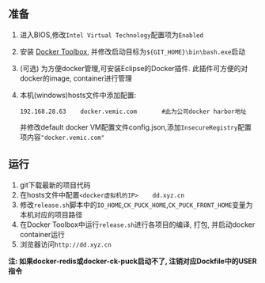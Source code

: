 ## 准备
1. 进入BIOS,修改`Intel Virtual Technology`配置项为`Enabled`
2. 安装 [Docker Toolbox](https://github.com/docker/toolbox/releases/download/v1.12.2/DockerToolbox-1.12.2.exe "Toolbox"), 并修改启动目标为`${GIT_HOME}\bin\bash.exe`启动
3. (可选) 为方便docker管理,可安装Eclipse的Docker插件. 此插件可方便的对docker的image, container进行管理
4. 本机(windows)hosts文件中添加配置:
	```
	192.168.28.63    docker.vemic.com		#此为公司docker harbor地址
	```

	并修改default docker VM配置文件config.json,添加`InsecureRegistry`配置项内容`"docker.vemic.com"`
	

## 运行
1. git下载最新的项目代码
2. 在hosts文件中配置`<docker虚拟机的IP>	 dd.xyz.cn`
3. 修改`release.sh`脚本中的`IO_HOME`,`CK_PUCK_HOME`,`CK_PUCK_FRONT_HOME`变量为本机对应的项目路径
2. 在Docker Toolbox中运行`release.sh`进行各项目的编译, 打包, 并启动docker container运行 
3. 浏览器访问`http://dd.xyz.cn`

**注: 如果docker-redis或docker-ck-puck启动不了, 注销对应Dockfile中的USER指令**